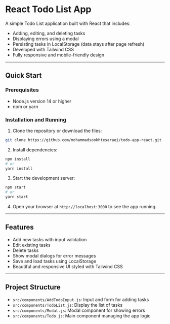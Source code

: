 # React Todo List App

A simple Todo List application built with React that includes:

- Adding, editing, and deleting tasks  
- Displaying errors using a modal  
- Persisting tasks in LocalStorage (data stays after page refresh)  
- Developed with Tailwind CSS  
- Fully responsive and mobile-friendly design  

---

## Quick Start

### Prerequisites

- Node.js version 14 or higher  
- npm or yarn  

### Installation and Running

1. Clone the repository or download the files:  
```bash
git clone https://github.com/mohammadsookhtesaraei/todo-app-react.git

```

2. Install dependencies:  
```bash
npm install
# or
yarn install
```

3. Start the development server:  
```bash
npm start
# or
yarn start
```

4. Open your browser at `http://localhost:3000` to see the app running.

---

## Features

- Add new tasks with input validation  
- Edit existing tasks  
- Delete tasks  
- Show modal dialogs for error messages  
- Save and load tasks using LocalStorage  
- Beautiful and responsive UI styled with Tailwind CSS  

---

## Project Structure

- `src/components/AddTodoInput.js`: Input and form for adding tasks  
- `src/components/TodoList.js`: Display the list of tasks  
- `src/components/Modal.js`: Modal component for showing errors  
- `src/components/Todo.js`: Main component managing the app logic  
